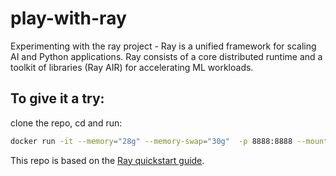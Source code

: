 # play-with-ray
Experimenting with the ray project - Ray is a unified framework for scaling AI and Python applications. Ray consists of a core distributed runtime and a toolkit of libraries (Ray AIR) for accelerating ML workloads.



## To give it a try:
clone the repo, cd and run:

```bash
docker run -it --memory="28g" --memory-swap="30g"  -p 8888:8888 --mount type=bind,source=$(pwd),target=/home/jovyan adipolak/ml-with-apache-spark
```

This repo is based on the [Ray quickstart guide](https://docs.ray.io/en/latest/ray-overview/getting-started.html). 
